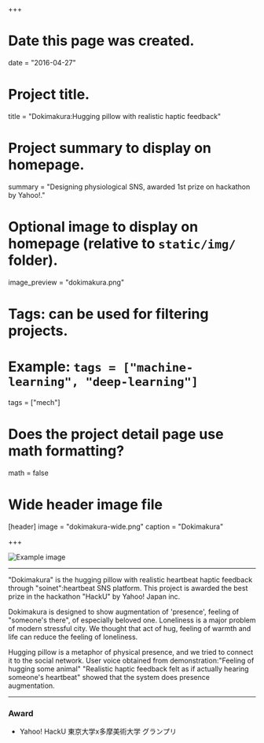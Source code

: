+++
# Date this page was created.
date = "2016-04-27"

# Project title.
title = "Dokimakura:Hugging pillow with realistic haptic feedback"

# Project summary to display on homepage.
summary = "Designing physiological SNS, awarded 1st prize on hackathon by Yahoo!."

# Optional image to display on homepage (relative to `static/img/` folder).
image_preview = "dokimakura.png"

# Tags: can be used for filtering projects.
# Example: `tags = ["machine-learning", "deep-learning"]`
tags = ["mech"]

# Does the project detail page use math formatting?
math = false

# Wide header image file
[header]
image = "dokimakura-wide.png"
caption = "Dokimakura"

+++

![Example image](/img/farmbot-hug.png) 

---

"Dokimakura" is the hugging pillow with realistic heartbeat haptic feedback through "soinet":heartbeat SNS platform.
This project is awarded the best prize in the hackathon "HackU" by Yahoo! Japan inc.

Dokimakura is designed to show augmentation of 'presence', feeling of "someone's there", of especially beloved one.
Loneliness is a major problem of modern stressful city. We thought that act of hug, feeling of warmth and life can reduce the feeling of loneliness. 



Hugging pillow is a metaphor of physical presence, and we tried to connect it to the social network. User voice obtained from demonstration:"Feeling of hugging some animal" "Realistic haptic feedback felt as if actually hearing someone's heartbeat" showed that the system does presence augmentation.

---

### Award
- Yahoo! HackU 東京大学x多摩美術大学 グランプリ
